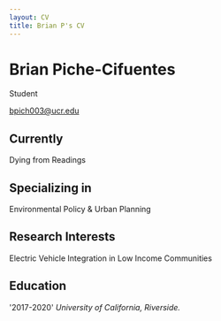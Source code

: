 ```yaml
---
layout: CV
title: Brian P's CV
---
```

# Brian Piche-Cifuentes
Student

<div id="webaddress">
<a href="bpich003@ucr.edu">bpich003@ucr.edu</a>
</div>

## Currently

Dying from Readings

## Specializing in 

Environmental Policy & Urban Planning 

## Research Interests

Electric Vehicle Integration in Low Income Communities

## Education
'2017-2020'
_University of California, Riverside._
